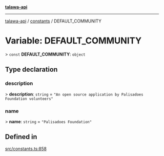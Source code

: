 [**talawa-api**](../../README.md)

***

[talawa-api](../../modules.md) / [constants](../README.md) / DEFAULT\_COMMUNITY

# Variable: DEFAULT\_COMMUNITY

\> `const` **DEFAULT\_COMMUNITY**: `object`

## Type declaration

### description

\> **description**: `string` = `"An open source application by Palisadoes Foundation volunteers"`

### name

\> **name**: `string` = `"Palisadoes Foundation"`

## Defined in

[src/constants.ts:858](https://github.com/PalisadoesFoundation/talawa-api/blob/3a5276aff43f5de4f7fab3ec9683a420dcdc7a06/src/constants.ts#L858)

